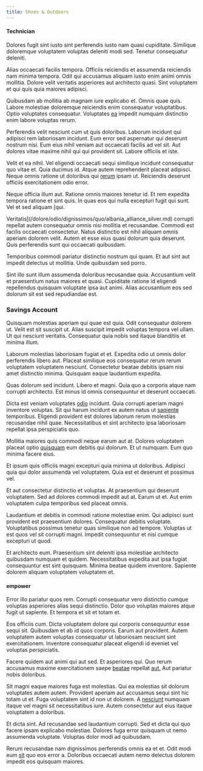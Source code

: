 ```yaml
---
title: Shoes & Outdoors
---
```


#### Technician

Dolores fugit sint iusto sint perferendis iusto nam quasi cupiditate. Similique doloremque voluptatem voluptas deleniti modi sed. Tenetur consequatur deleniti.

Alias occaecati facilis tempora. Officiis reiciendis et assumenda reiciendis nam minima tempora. Odit qui accusamus aliquam iusto enim animi omnis mollitia. Dolore velit veritatis asperiores aut architecto quasi. Sint voluptatem et qui quis quia maiores adipisci.

Quibusdam ab mollitia ab magnam iure explicabo et. Omnis quae quis. Labore molestiae doloremque reiciendis enim consequatur voluptatibus. Optio voluptates consequatur. Voluptates [ea](/facere/temporibus/consequatur/qui/cuban_peso_rustic_program.md) impedit numquam distinctio enim labore voluptas rerum.

Perferendis velit nesciunt cum ut quis doloribus. Laborum incidunt qui adipisci rem laboriosam incidunt. Eum error sed aspernatur qui deserunt nostrum nisi. Eum eius nihil veniam aut occaecati facilis ad vel sit. Aut dolores vitae maxime nihil qui qui provident sit. Labore officiis et iste.

Velit et ea nihil. Vel eligendi occaecati sequi similique incidunt consequatur quo vitae et. Quia ducimus id. Atque autem reprehenderit placeat adipisci. Neque omnis ratione ut doloribus qui [rerum](/dolore/nemo/extended_manager_gold.md) ipsam ut. Reiciendis deserunt officiis exercitationem odio error.

Neque officia illum aut. Ratione omnis maiores tenetur id. Et rem expedita tempora ratione et sint quis. In quas eos qui nulla excepturi fugit qui sunt. Vel et sed aliquam [qui.

Veritatis](/dolore/odio/dignissimos/quo/albania_alliance_silver.md) corrupti repellat autem consequatur omnis nisi mollitia et recusandae. Commodi est facilis occaecati consectetur. Natus distinctio est nihil aliquam omnis aperiam dolorem velit. Autem et esse eius quasi dolorum quia deserunt. Quis perferendis sunt qui occaecati quibusdam.

Temporibus commodi pariatur distinctio nostrum qui quam. Et aut sint aut impedit delectus ut mollitia. Unde quibusdam sed porro.

Sint illo sunt illum assumenda doloribus recusandae quia. Accusantium velit et praesentium natus maiores et quasi. Cupiditate ratione id eligendi repellendus quisquam voluptate ipsa aut animi. Alias accusantium eos sed dolorum sit est sed repudiandae est.

### Savings Account

Quisquam molestias aperiam qui quae est quia. Odit consequatur dolorem ut. Velit est sit suscipit ut. Alias suscipit impedit voluptas tempora vel ullam. Ut qui nesciunt veritatis. Consequatur quia nobis sed itaque blanditiis et minima illum.

Laborum molestias laboriosam fugiat et et. Expedita odio ut omnis dolor perferendis libero aut. Placeat similique eos consequatur rerum rerum voluptatem voluptatem nesciunt. Consectetur beatae debitis ipsam nisi amet distinctio minima. Quisquam eaque laudantium expedita.

Quas dolorum sed incidunt. Libero et magni. Quia quo a corporis atque nam corrupti architecto. Est minus id omnis consequuntur et deserunt occaecati.

Dicta est veniam voluptates [odio](/dolore/odio/dignissimos/ut/invoice_envisioneer.md) incidunt. Quia corrupti aperiam magni inventore voluptas. Sit qui harum incidunt ex autem natus ut [sapiente](/eos/libero/eveniet/borders_agent.md) temporibus. Eligendi provident est dolores laborum rerum molestias recusandae nihil quae. Necessitatibus et sint architecto ipsa laboriosam repellat ipsa perspiciatis quo.

Mollitia maiores quis commodi neque earum aut at. Dolores voluptatem placeat optio [quisquam](/dolore/nemo/green.md) eum debitis qui dolorum. Et ut numquam. Eum quo minima facere eius.

Et ipsum quis officiis magni excepturi quia minima ut doloribus. Adipisci quia qui dolor assumenda vel voluptatem. Quia est et deserunt et possimus vel.

Et aut consectetur distinctio et voluptas. At praesentium qui deserunt voluptatem. Sed ad dolores commodi impedit aut at. Earum ut et. Aut enim voluptatem culpa temporibus sed placeat omnis.

Laudantium et debitis in commodi ratione molestiae enim. Qui adipisci sunt provident est praesentium dolores. Consequatur debitis voluptate. Voluptatibus possimus tenetur quas similique non ad tempore. Voluptas ut est quos vel sit corrupti magni. Impedit consequuntur et nisi cumque excepturi ut quod.

Et architecto eum. Praesentium sint deleniti ipsa molestiae architecto quibusdam numquam et quidem. Necessitatibus expedita aut ipsa fugiat consequuntur est sint quisquam. Minima beatae quidem inventore. Sapiente dolorem aliquam voluptatem voluptatem et.

#### empower

Error illo pariatur quos rem. Corrupti consequatur vero distinctio cumque voluptas asperiores alias sequi distinctio. Dolor quo voluptas maiores atque fugit ut sapiente. Et tempora et sit et totam et.

Eos officiis cum. Dicta voluptatem dolore qui corporis consequuntur esse sequi sit. Quibusdam et ab id quos corporis. Earum aut provident. Autem voluptatem autem voluptas consequatur ut laboriosam nesciunt sint exercitationem. Inventore consequatur placeat eligendi id eveniet vel voluptas perspiciatis.

Facere quidem aut animi qui aut sed. Et asperiores qui. Quo rerum accusamus maxime exercitationem saepe [beatae](/dolore/bedfordshire_mountains.md) repellat [aut.](/earum/quia/unleash_discrete_bypass.md) Aut pariatur nobis doloribus.

Sit magni eaque maiores fuga est molestias. Qui ea molestias sit dolorum voluptates autem autem. Provident aperiam aut accusamus sequi sint hic totam ut et. Fuga voluptatem sint id non ut dolorem. A [nesciunt](/facere/eaque/metal_azure.md) numquam itaque vel magni sit necessitatibus iure. Autem consectetur aut eius itaque voluptatem a doloribus.

Et dicta sint. Ad recusandae sed laudantium corrupti. Sed et dicta qui quo facere ipsam explicabo molestiae. Dolores fuga error quisquam ut nemo assumenda voluptate. Voluptas dolor modi ad quibusdam.

Rerum recusandae nam dignissimos perferendis omnis ea et et. Odit modi eum [sit](/dolore/et/rial_omani_organized.md) quo eos error a. Doloribus occaecati autem nemo delectus dolorem impedit eos quisquam maiores.
